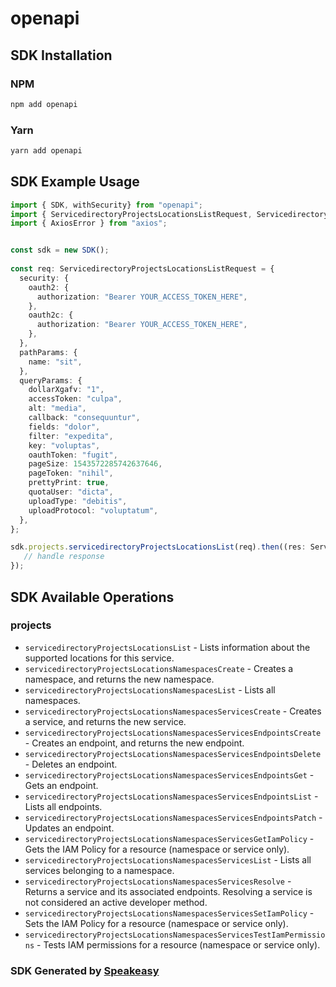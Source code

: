 # openapi

<!-- Start SDK Installation -->
## SDK Installation

### NPM

```bash
npm add openapi
```

### Yarn

```bash
yarn add openapi
```
<!-- End SDK Installation -->

## SDK Example Usage
<!-- Start SDK Example Usage -->
```typescript
import { SDK, withSecurity} from "openapi";
import { ServicedirectoryProjectsLocationsListRequest, ServicedirectoryProjectsLocationsListResponse } from "openapi/src/sdk/models/operations";
import { AxiosError } from "axios";


const sdk = new SDK();
    
const req: ServicedirectoryProjectsLocationsListRequest = {
  security: {
    oauth2: {
      authorization: "Bearer YOUR_ACCESS_TOKEN_HERE",
    },
    oauth2c: {
      authorization: "Bearer YOUR_ACCESS_TOKEN_HERE",
    },
  },
  pathParams: {
    name: "sit",
  },
  queryParams: {
    dollarXgafv: "1",
    accessToken: "culpa",
    alt: "media",
    callback: "consequuntur",
    fields: "dolor",
    filter: "expedita",
    key: "voluptas",
    oauthToken: "fugit",
    pageSize: 1543572285742637646,
    pageToken: "nihil",
    prettyPrint: true,
    quotaUser: "dicta",
    uploadType: "debitis",
    uploadProtocol: "voluptatum",
  },
};

sdk.projects.servicedirectoryProjectsLocationsList(req).then((res: ServicedirectoryProjectsLocationsListResponse | AxiosError) => {
   // handle response
});
```
<!-- End SDK Example Usage -->

<!-- Start SDK Available Operations -->
## SDK Available Operations

### projects

* `servicedirectoryProjectsLocationsList` - Lists information about the supported locations for this service.
* `servicedirectoryProjectsLocationsNamespacesCreate` - Creates a namespace, and returns the new namespace.
* `servicedirectoryProjectsLocationsNamespacesList` - Lists all namespaces.
* `servicedirectoryProjectsLocationsNamespacesServicesCreate` - Creates a service, and returns the new service.
* `servicedirectoryProjectsLocationsNamespacesServicesEndpointsCreate` - Creates an endpoint, and returns the new endpoint.
* `servicedirectoryProjectsLocationsNamespacesServicesEndpointsDelete` - Deletes an endpoint.
* `servicedirectoryProjectsLocationsNamespacesServicesEndpointsGet` - Gets an endpoint.
* `servicedirectoryProjectsLocationsNamespacesServicesEndpointsList` - Lists all endpoints.
* `servicedirectoryProjectsLocationsNamespacesServicesEndpointsPatch` - Updates an endpoint.
* `servicedirectoryProjectsLocationsNamespacesServicesGetIamPolicy` - Gets the IAM Policy for a resource (namespace or service only).
* `servicedirectoryProjectsLocationsNamespacesServicesList` - Lists all services belonging to a namespace.
* `servicedirectoryProjectsLocationsNamespacesServicesResolve` - Returns a service and its associated endpoints. Resolving a service is not considered an active developer method.
* `servicedirectoryProjectsLocationsNamespacesServicesSetIamPolicy` - Sets the IAM Policy for a resource (namespace or service only).
* `servicedirectoryProjectsLocationsNamespacesServicesTestIamPermissions` - Tests IAM permissions for a resource (namespace or service only).

<!-- End SDK Available Operations -->

### SDK Generated by [Speakeasy](https://docs.speakeasyapi.dev/docs/using-speakeasy/client-sdks)
